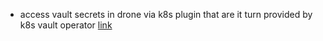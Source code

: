 - access vault secrets in drone via k8s plugin that are it turn provided by k8s vault operator [link](https://developer.hashicorp.com/vault/tutorials/kubernetes/vault-secrets-operator)